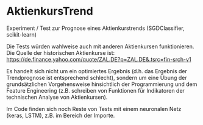 # AktienkursTrend
Experiment / Test zur Prognose eines Aktienkurstrends (SGDClassifier, scikit-learn)

Die Tests würden wahlweise auch mit anderen Aktienkursen funktionieren.
Die Quelle der historischen Aktienkurse ist: https://de.finance.yahoo.com/quote/ZAL.DE?p=ZAL.DE&.tsrc=fin-srch-v1

Es handelt sich nicht um ein optimiertes Ergebnis (d.h. das Ergebnis der Trendprognose ist entsprechend schlecht), sondern um eine Übung der grundsätzlichen Vorgehensweise hinsichtlich der Programmierung und dem Feature Engineering (z.B. schreiben von Funktionen für Indikatoren der technischen Analyse von Aktienkursen).

Im Code finden sich noch Reste von Tests mit einem neuronalen Netz (keras, LSTM), z.B. im Bereich der Importe.
